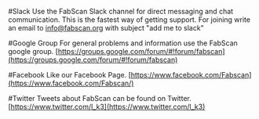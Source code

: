 #Slack
Use the FabScan Slack channel for direct messaging and chat communication. 
This is the fastest way of getting support. For joining write an email to 
info@fabscan.org with subject "add me to slack"

#Google Group
For general problems and information use the FabScan google group. 
[https://groups.google.com/forum/#!forum/fabscan](https://groups.google.com/forum/#!forum/fabscan)

#Facebook
Like our Facebook Page.
[https://www.facebook.com/Fabscan](https://www.facebook.com/Fabscan/)

#Twitter
Tweets about FabScan can be found on Twitter. 
[https://www.twitter.com/l_k3](https://www.twitter.com/l_k3)
